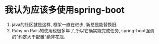 # 我认为应该多使用spring-boot

1) java的社区就是这样, 框架一直在进步, 新总是能替换旧.
2) Ruby on Rails的使用也很多年了,所以它确实能完成任务, spring-boot强调的"约定大于配置"绝非花瓶.
